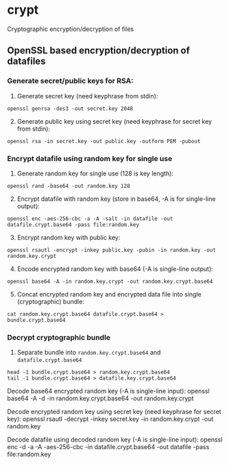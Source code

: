 # crypt

Cryptographic encryption/decryption of files


## OpenSSL based encryption/decryption of datafiles

### Generate secret/public keys for RSA:

1. Generate secret key (need keyphrase from stdin):

```shell
openssl genrsa -des3 -out secret.key 2048
```

2. Generate public key using secret key (need keyphrase for secret key from stdin):

```shell
openssl rsa -in secret.key -out public.key -outform PEM -pubout
```

### Encrypt datafile using random key for single use

1. Generate random key for single use (128 is key length):

```shell
openssl rand -base64 -out random.key 128
```

2. Encrypt datafile with random key (store in base64, -A is for single-line output):

```shell
openssl enc -aes-256-cbc -a -A -salt -in datafile -out datafile.crypt.base64 -pass file:random.key
```

3. Encrypt random key with public key:

```shell
openssl rsautl -encrypt -inkey public.key -pubin -in random.key -out random.key.crypt
```

4. Encode encrypted random key with base64 (-A is single-line output):

```shell
openssl base64 -A -in random.key.crypt -out random.key.crypt.base64
```

5. Concat encrypted random key and encrypted data file into single (cryptographic) bundle:

```shell
cat random.key.crypt.base64 datafile.crypt.base64 > bundle.crypt.base64
```

### Decrypt cryptographic bundle

1. Separate bundle into `random.key.crypt.base64` and `datafile.crypt.base64`

```shell
head -1 bundle.crypt.base64 > random.key.crypt.base64
tail -1 bundle.crypt.base64 > datafile.key.crypt.base64
```

Decode base64 encrypted random key (-A is single-line input):
openssl base64 -A -d -in random.key.crypt.base64 -out random.key.crypt

Decode encrypted random key using secret key (need keyphrase for secret key):
openssl rsautl -decrypt -inkey secret.key -in random.key.crypt -out random.key

Decode datafile using decoded random key (-A is single-line input):
openssl enc -d -a -A -aes-256-cbc -in datafile.crypt.base64 -out datafile -pass file:random.key

